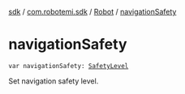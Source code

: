 [sdk](../../index.md) / [com.robotemi.sdk](../index.md) / [Robot](index.md) / [navigationSafety](./navigation-safety.md)

# navigationSafety

`var navigationSafety: `[`SafetyLevel`](../../com.robotemi.sdk.navigation.model/-safety-level/index.md)

Set navigation safety level.

